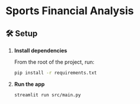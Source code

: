 # Sports Financial Analysis

## 🛠 Setup

1. **Install dependencies**

   From the root of the project, run:

   ```bash
   pip install -r requirements.txt
2. **Run the app**
   ```bash
   streamlit run src/main.py
